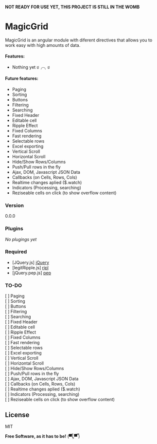 #### NOT READY FOR USE YET, THIS PROJECT IS STILL IN THE WOMB




# MagicGrid

MagicGrid is an angular module with diferent directives that allows you to work easy with high amounts of data.

#### Features:

* Nothing yet ಠ╭╮ಠ

#### Future features:

* Paging
* Sorting
* Buttons
* Filtering
* Searching
* Fixed Header
* Editable cell
* Ripple Effect
* Fixed Columns
* Fast rendering
* Selectable rows
* Excel exporting
* Vertical Scroll
* Horizontal Scroll
* Hide/Show Rows/Columns
* Push/Pull rows in the fly
* Ajax, DOM, Javascript JSON Data
* Callbacks (on Cells, Rows, Cols)
* Realtime changes aplied ($.watch)
* Indicators (Processing, searching)
* Reziseable cells on click (to show overflow content)


### Version
0.0.0

### Plugins

*No plugings yet*

### Required

* [JQuery.js] [jQuery]
* [legitRipple.js] [ripl]
* [jQuery.pep.js] [pep]


### TO-DO

[ ] Paging  
[ ] Sorting  
[ ] Buttons  
[ ] Filtering  
[ ] Searching  
[ ] Fixed Header  
[ ] Editable cell  
[ ] Ripple Effect  
[ ] Fixed Columns  
[ ] Fast rendering  
[ ] Selectable rows  
[ ] Excel exporting  
[ ] Vertical Scroll  
[ ] Horizontal Scroll  
[ ] Hide/Show Rows/Columns  
[ ] Push/Pull rows in the fly  
[ ] Ajax, DOM, Javascript JSON Data  
[ ] Callbacks (on Cells, Rows, Cols)  
[ ] Realtime changes aplied ($.watch)   
[ ] Indicators (Processing, searching)  
[ ] Reziseable cells on click (to show overflow content)  


License
----

MIT


**Free Software, as it has to be!** (▀̿Ĺ̯▀̿ ̿)

[//]: # (These are reference links used in the body of this note and get stripped out when the markdown processor does its job. There is no need to format nicely because it shouldn't be seen. Thanks SO - http://stackoverflow.com/questions/4823468/store-comments-in-markdown-syntax)

   [ripl]: <https://github.com/matthias-vogt/legitRipple.js>
   [jQuery]: <http://jquery.com>
   [AngularJS]: <http://angularjs.org>
   [pep]: <https://github.com/briangonzalez/jquery.pep.js>
